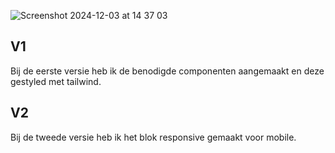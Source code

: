 ![Screenshot 2024-12-03 at 14 37 03](https://github.com/user-attachments/assets/f056d9b0-1111-4a06-81c9-1670c17b28c7)


## V1
Bij de eerste versie heb ik de benodigde componenten aangemaakt en deze gestyled met tailwind.

## V2

Bij de tweede versie heb ik het blok responsive gemaakt voor mobile.
